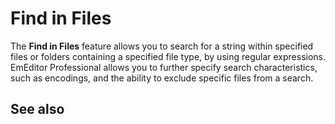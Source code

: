 # Find in Files

The **Find in Files** feature allows you to search for a string within
specified files or folders containing a specified file type, by using regular
expressions. EmEditor Professional allows you to further specify search
characteristics, such as encodings, and the ability to exclude specific files
from a search.

## See also
